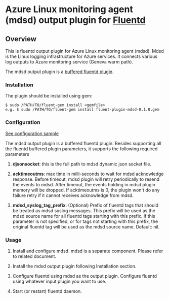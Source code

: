 # Azure Linux monitoring agent (mdsd) output plugin for [Fluentd](http://fluentd.org)

## Overview

This is fluentd output plugin for Azure Linux monitoring agent (mdsd).  Mdsd is the Linux logging infrastructure for Azure services. It connects various log outputs to Azure monitoring service (Geneva warm path).

The mdsd output plugin is a [buffered fluentd plugin](http://docs.fluentd.org/articles/buffer-plugin-overview).

### Installation

The plugin should be installed using gem:

    $ sudo /PATH/TO/fluent-gem install <gemfile>
    e.g. $ sudo /PATH/TO/fluent-gem install fluent-plugin-mdsd-0.1.0.gem

### Configuration

<a href="src/fluent-plugin-mdsd/out_mdsd_sample.conf">See configuration sample</a>

The mdsd output plugin is a buffered fluentd plugin. Besides supporting all the fluentd buffered plugin parameters, it supports the following required parameters

  1) **djsonsocket**: this is the full path to mdsd dynamic json socket file.

  2) **acktimeoutms**: max time in milli-seconds to wait for mdsd acknowledge response. Before timeout, mdsd plugin will retry periodically to resend the events to mdsd. After timeout, the events holding in mdsd plugin memory will be dropped. If acktimeoutms is 0, the plugin won't do any failure retry if it cannot receives acknowledge from mdsd.

  3) **mdsd_syslog_tag_prefix**: (Optional) Prefix of fluentd tags that should be treated as
mdsd syslog messages. This prefix will be used as the mdsd source name for all fluentd tags
starting with this prefix. If this parameter is not specified, or for tags not starting with
this prefix, the original fluentd tag will be used as the mdsd source name. Default: nil.

### Usage

1) Install and configure mdsd. mdsd is a separate component. Please refer to related document.

2) Install the mdsd output plugin following Installation section.

3) Configure fluentd using mdsd as the output plugin. Configure fluentd using whatever input plugin you want to use.

4) Start (or restart) fluentd daemon.

